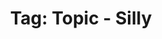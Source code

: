 ---
layout: portfolio
title: 'Tag: Topic - Silly'
permalink: /portfolio/tags/topic/silly
type: tag
uid: silly
pagination:
    enabled: true
    tag: [silly]
---
